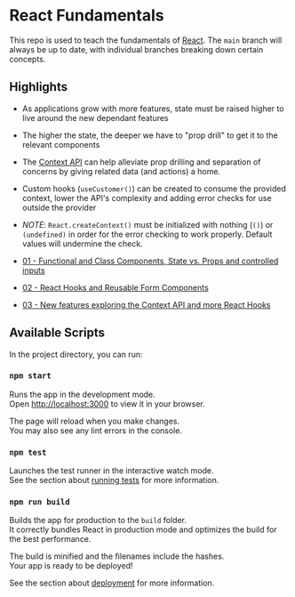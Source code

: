 # React Fundamentals

This repo is used to teach the fundamentals of [React](https://reactjs.org/). The `main` branch will always be up to date, with individual branches breaking down certain concepts.

## Highlights

- As applications grow with more features, state must be raised higher to live around the new dependant features
- The higher the state, the deeper we have to "prop drill" to get it to the relevant components
- The [Context API](https://reactjs.org/docs/context.html) can help alleviate prop drilling and separation of concerns by giving related data (and actions) a home.
- Custom hooks (`useCustomer()`) can be created to consume the provided context, lower the API's complexity and adding error checks for use outside the provider
- _NOTE_: `React.createContext()` must be initialized with nothing (`()`) or `(undefined)` in order for the error checking to work properly. Default values will undermine the check.

- [01 - Functional and Class Components, State vs. Props and controlled inputs](https://github.com/matldupont/react-fundamentals/tree/01-components-state-props)

- [02 - React Hooks and Reusable Form Components](https://github.com/matldupont/react-fundamentals/tree/02-forms)

- [03 - New features exploring the Context API and more React Hooks](https://github.com/matldupont/react-fundamentals/tree/03-hooks-and-context)

## Available Scripts

In the project directory, you can run:

### `npm start`

Runs the app in the development mode.\
Open [http://localhost:3000](http://localhost:3000) to view it in your browser.

The page will reload when you make changes.\
You may also see any lint errors in the console.

### `npm test`

Launches the test runner in the interactive watch mode.\
See the section about [running tests](https://facebook.github.io/create-react-app/docs/running-tests) for more information.

### `npm run build`

Builds the app for production to the `build` folder.\
It correctly bundles React in production mode and optimizes the build for the best performance.

The build is minified and the filenames include the hashes.\
Your app is ready to be deployed!

See the section about [deployment](https://facebook.github.io/create-react-app/docs/deployment) for more information.
